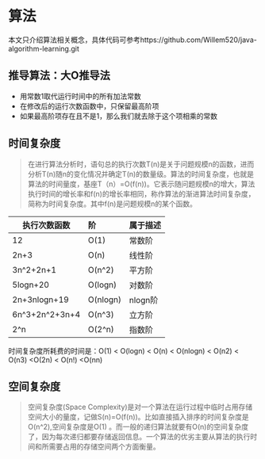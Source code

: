 # 算法
本文只介绍算法相关概念，具体代码可参考https://github.com/Willem520/java-algorithm-learning.git

## 推导算法：大O推导法
* 用常数1取代运行时间中的所有加法常数
* 在修改后的运行次数函数中，只保留最高阶项
* 如果最高阶项存在且不是1，那么我们就去除于这个项相乘的常数

## 时间复杂度
> 在进行算法分析时，语句总的执行次数T(n)是关于问题规模n的函数，进而分析T(n)随n的变化情况并确定T(n)的数量级。算法的时间复杂度，也就是算法的时间量度，基座T（n）=O(f(n))。它表示随问题规模n的增大，算法执行时间的增长率和f(n)的增长率相同，称作算法的渐进算法时间复杂度，简称为时间复杂度。其中f(n)是问题规模n的某个函数。

|执行次数函数|阶|属于描述|
|-------|:---|:---|
|12|O(1)|常数阶|
|2n+3|O(n)|线性阶|
|3n^2+2n+1|O(n^2)|平方阶|
|5logn+20|O(logn)|对数阶|
|2n+3nlogn+19|O(nlogn)|nlogn阶|
|6n^3+2n^2+3n+4|O(n^3)|立方阶|
|2^n|O(2^n)|指数阶|
时间复杂度所耗费的时间是：O(1) < O(logn) < O(n) < O(nlogn) < O(n2) < O(n3) <O(2n) < O(n!) <O(nn)

## 空间复杂度
> 空间复杂度(Space Complexity)是对一个算法在运行过程中临时占用存储空间大小的量度，记做S(n)=O(f(n))。比如直接插入排序的时间复杂度是O(n^2),空间复杂度是O(1) 。而一般的递归算法就要有O(n)的空间复杂度了，因为每次递归都要存储返回信息。一个算法的优劣主要从算法的执行时间和所需要占用的存储空间两个方面衡量。
